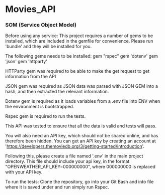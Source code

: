 # Movies_API
### SOM (Service Object Model)

Before using any service:
This project requires a number of gems to be installed, which are included in the gemfile for convenience. Please run 'bundle' and they will be installed for you.

The following gems needs to be installed:
gem "rspec"
gem 'dotenv'
gem 'json'
gem 'httparty'

HTTParty gem was required to be able to make the get request to get information from the API

JSON gem was required as JSON data was parsed with JSON GEM into a hash, and then extracted the relevant information.

Dotenv gem is required as it loads variables from a .env file into ENV when the environment is bootstrapped.

Rspec gem is required to run the tests.

This API was tested to ensure that all the data is valid and tests will pass.

You will also need an API key, which should not be shared online, and has therefore been hidden. You can get an API key by creating an account at 'https://developers.themoviedb.org/3/getting-started/introduction'.

Following this, please create a file named '.env' in the main project directory. This file should include your api key, in the format "OPENWEATHER_API_KEY=000000000", where 000000000 is replaced with your API key.

To run the tests: Clone the repository, go into your Git Bash and into file where it is saved under and run simply run Rspec.
